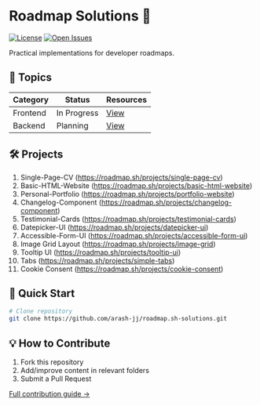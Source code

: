 # Roadmap Solutions 🌟

[![License](https://img.shields.io/badge/License-MIT-green.svg)](LICENSE)
[![Open Issues](https://img.shields.io/github/issues/arash-jj/roadmap.sh-solutions)](https://github.com/arash-jj/roadmap.sh-solutions/issues)

Practical implementations for developer roadmaps.

## 📂 Topics

| Category       | Status     | Resources                      |
|----------------|------------|--------------------------------|
| Frontend       | In Progress| [View](topics/frontend/)       |
| Backend        | Planning   | [View](topics/backend/)        |

## 🛠️ Projects
01. Single-Page-CV (https://roadmap.sh/projects/single-page-cv)
02. Basic-HTML-Website (https://roadmap.sh/projects/basic-html-website)
03. Personal-Portfolio (https://roadmap.sh/projects/portfolio-website)
04. Changelog-Component (https://roadmap.sh/projects/changelog-component)
05. Testimonial-Cards (https://roadmap.sh/projects/testimonial-cards)
06. Datepicker-UI (https://roadmap.sh/projects/datepicker-ui)
07. Accessible-Form-UI (https://roadmap.sh/projects/accessible-form-ui)
08. Image Grid Layout (https://roadmap.sh/projects/image-grid)
09. Tooltip UI (https://roadmap.sh/projects/tooltip-ui)
10. Tabs (https://roadmap.sh/projects/simple-tabs)
11. Cookie Consent (https://roadmap.sh/projects/cookie-consent)

## 🚀 Quick Start
```bash
# Clone repository
git clone https://github.com/arash-jj/roadmap.sh-solutions.git
```

## 💡 How to Contribute
1. Fork this repository
2. Add/improve content in relevant folders
3. Submit a Pull Request

[Full contribution guide →](CONTRIBUTING.md)
